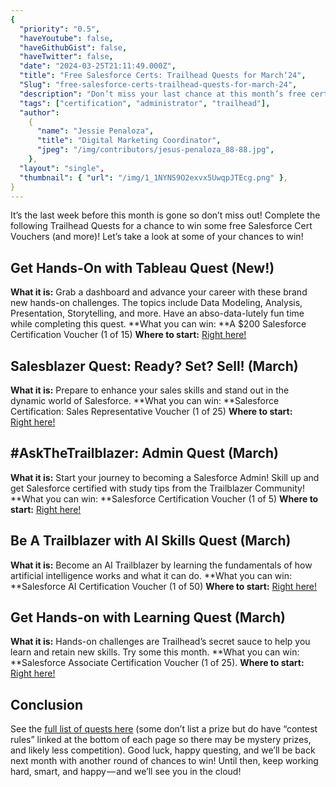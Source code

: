 ```yaml
---
{
  "priority": "0.5",
  "haveYoutube": false,
  "haveGithubGist": false,
  "haveTwitter": false,
  "date": "2024-03-25T21:11:49.000Z",
  "title": "Free Salesforce Certs: Trailhead Quests for March‘24",
  "Slug": "free-salesforce-certs-trailhead-quests-for-march-24",
  "description": "Don’t miss your last chance at this month’s free certs!.",
  "tags": ["certification", "administrator", "trailhead"],
  "author":
    {
      "name": "Jessie Penaloza",
      "title": "Digital Marketing Coordinator",
      "jpeg": "/img/contributors/jesus-penaloza_88-88.jpg",
    },
  "layout": "single",
  "thumbnail": { "url": "/img/1_1NYNS9O2exvx5UwqpJTEcg.png" },
}
---
```


It’s the last week before this month is gone so don’t miss out! Complete the following Trailhead Quests for a chance to win some free Salesforce Cert Vouchers (and more)!
Let’s take a look at some of your chances to win!

## Get Hands-On with Tableau Quest (New!)

**What it is:** Grab a dashboard and advance your career with these brand new hands-on challenges. The topics include Data Modeling, Analysis, Presentation, Storytelling, and more. Have an abso-data-lutely fun time while completing this quest.
**What you can win: **A $200 Salesforce Certification Voucher (1 of 15)
**Where to start:** [Right here!](https://trailhead.salesforce.com/users/strailhead/trailmixes/quest-get-hands-on-with-tableau-march-2024)

## Salesblazer Quest: Ready? Set? Sell! (March)

**What it is:** Prepare to enhance your sales skills and stand out in the dynamic world of Salesforce.
**What you can win: **Salesforce Certification: Sales Representative Voucher (1 of 25)
**Where to start:** [Right here!](https://trailhead.salesforce.com/users/strailhead/trailmixes/quest-salesblazer-ready-set-sell-march-2024)

## #AskTheTrailblazer: Admin Quest (March)

**What it is:** Start your journey to becoming a Salesforce Admin! Skill up and get Salesforce certified with study tips from the Trailblazer Community!
**What you can win: **Salesforce Certification Voucher (1 of 5)
**Where to start:** [Right here!](https://trailhead.salesforce.com/users/strailhead/trailmixes/quest-ask-the-trailblazer-admin)

## Be A Trailblazer with AI Skills Quest (March)

**What it is:** Become an AI Trailblazer by learning the fundamentals of how artificial intelligence works and what it can do.
**What you can win: **Salesforce AI Certification Voucher (1 of 50)
**Where to start:** [Right here!](https://trailhead.salesforce.com/users/strailhead/trailmixes/quest-be-a-trailblazer-with-ai-skills-march-2024)

## Get Hands-on with Learning Quest (March)

**What it is:** Hands-on challenges are Trailhead’s secret sauce to help you learn and retain new skills. Try some this month.
**What you can win: **Salesforce Associate Certification Voucher (1 of 25).
**Where to start:** [Right here!](https://trailhead.salesforce.com/users/strailhead/trailmixes/quest-get-hands-on-with-learning-march-2024)

## Conclusion

See the [full list of quests here](https://trailhead.salesforce.com/quests) (some don’t list a prize but do have “contest rules” linked at the bottom of each page so there may be mystery prizes, and likely less competition).
Good luck, happy questing, and we’ll be back next month with another round of chances to win!
Until then, keep working hard, smart, and happy — and we’ll see you in the cloud!
